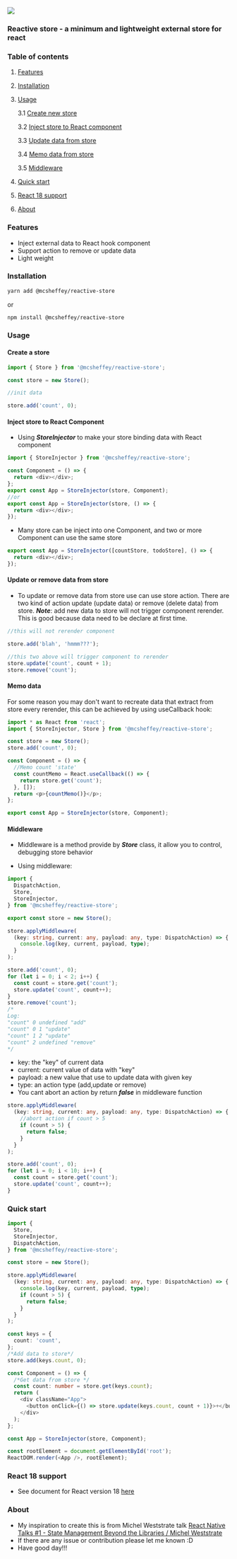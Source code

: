 ![](https://i.ibb.co/6B4bhX7/Vector.png)

### Reactive store - a minimum and lightweight external store for react

### Table of contents

1. [Features](#features)
2. [Installation](#installation)
3. [Usage](#usage)

   3.1 [Create new store](#create)

   3.2 [Inject store to React component](#inject)

   3.3 [Update data from store](#update)

   3.4 [Memo data from store](#memo)

   3.5 [Middleware](#middleware)

4. [Quick start](#quickstart)
5. [React 18 support](#React18)
6. [About](#about)

### Features <a name="features"></a>

- Inject external data to React hook component
- Support action to remove or update data
- Light weight

### Installation <a name="installation"></a>

```bash
yarn add @mcsheffey/reactive-store
```

or

```bash
npm install @mcsheffey/reactive-store
```

### Usage <a name="usage"></a>

#### Create a store <a name="create"></a>

```ts
import { Store } from '@mcsheffey/reactive-store';

const store = new Store();

//init data

store.add('count', 0);
```

#### Inject store to React Component <a name="inject"></a>

- Using **_StoreInjector_** to make your store binding data with React component

```ts
import { StoreInjector } from '@mcsheffey/reactive-store';

const Component = () => {
  return <div></div>;
};
export const App = StoreInjector(store, Component);
//or
export const App = StoreInjector(store, () => {
  return <div></div>;
});
```

- Many store can be inject into one Component, and two or more Component can use the same store

```ts
export const App = StoreInjector([countStore, todoStore], () => {
  return <div></div>;
});
```

#### Update or remove data from store <a name="update"></a>

- To update or remove data from store use can use store action. There are two kind of action update (update data) or remove (delete data) from store. **_Note_**: add new data to store will not trigger component rerender. This is good because data need to be declare at first time.

```ts
//this will not rerender component

store.add('blah', 'hmmm???');

//this two above will trigger component to rerender
store.update('count', count + 1);
store.remove('count');
```

#### Memo data <a name="memo"></a>

For some reason you may don't want to recreate data that extract from store every rerender, this can be achieved by using useCallback hook:

```ts
import * as React from 'react';
import { StoreInjector, Store } from '@mcsheffey/reactive-store';

const store = new Store();
store.add('count', 0);

const Component = () => {
  //Memo count 'state'
  const countMemo = React.useCallback(() => {
    return store.get('count');
  }, []);
  return <p>{countMemo()}</p>;
};

export const App = StoreInjector(store, Component);
```

#### Middleware <a name="middleware"></a>

- Middleware is a method provide by **_Store_** class, it allow you to control, debugging store behavior

- Using middleware:

```ts
import {
  DispatchAction,
  Store,
  StoreInjector,
} from '@mcsheffey/reactive-store';

export const store = new Store();

store.applyMiddleware(
  (key: string, current: any, payload: any, type: DispatchAction) => {
    console.log(key, current, payload, type);
  }
);

store.add('count', 0);
for (let i = 0; i < 2; i++) {
  const count = store.get('count');
  store.update('count', count++);
}
store.remove('count');
/*
Log:
"count" 0 undefined "add"
"count" 0 1 "update"
"count" 1 2 "update"
"count" 2 undefined "remove"
*/
```

- key: the "key" of current data
- current: current value of data with "key"
- payload: a new value that use to update data with given key
- type: an action type (add,update or remove)
- You cant abort an action by return **_false_** in middleware function

```ts
store.applyMiddleware(
  (key: string, current: any, payload: any, type: DispatchAction) => {
    //abort action if count > 5
    if (count > 5) {
      return false;
    }
  }
);

store.add('count', 0);
for (let i = 0; i < 10; i++) {
  const count = store.get('count');
  store.update('count', count++);
}
```

### Quick start <a name="quickstart"></a>

```ts
import {
  Store,
  StoreInjector,
  DispatchAction,
} from '@mcsheffey/reactive-store';

const store = new Store();

store.applyMiddleware(
  (key: string, current: any, payload: any, type: DispatchAction) => {
    console.log(key, current, payload, type);
    if (count > 5) {
      return false;
    }
  }
);

const keys = {
  count: 'count',
};
/*Add data to store*/
store.add(keys.count, 0);

const Component = () => {
  /*Get data from store */
  const count: number = store.get(keys.count);
  return (
    <div className="App">
      <button onClick={() => store.update(keys.count, count + 1)}>+</button>
    </div>
  );
};

const App = StoreInjector(store, Component);

const rootElement = document.getElementById('root');
ReactDOM.render(<App />, rootElement);
```

### React 18 support <a name="React18"></a>

- See document for React version 18 [here](https://github.com/hoaxvo16/reactive-store/wiki/React-18-support)

### About <a name="about"></a>

- My inspiration to create this is from Michel Weststrate talk [React Native Talks #1 - State Management Beyond the Libraries / Michel Weststrate](https://www.youtube.com/watch?v=cPF4iBedoF0)
- If there are any issue or contribution please let me known :D
- Have good day!!!
